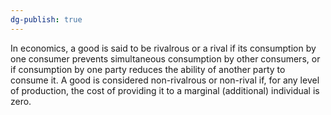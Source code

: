 ```yaml
---
dg-publish: true
---
```

In economics, a good is said to be rivalrous or a rival if its consumption by one consumer prevents simultaneous consumption by other consumers, or if consumption by one party reduces the ability of another party to consume it. 
A good is considered non-rivalrous or non-rival if, for any level of production, the cost of providing it to a marginal (additional) individual is zero.